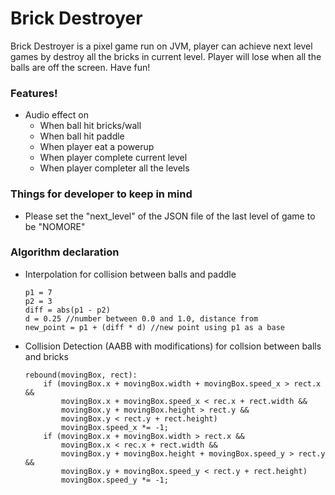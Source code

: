 # Brick Destroyer


Brick Destroyer is a pixel game run on JVM, player can achieve next level games by destroy all the bricks in current level. Player will lose when all the balls are off the screen. Have fun!


### Features!
  - Audio effect on
    - When ball hit bricks/wall
    - When ball hit paddle
    - When player eat a powerup
    - When player complete current level
    - When player completer all the levels

### Things for developer to keep in mind
  - Please set the "next_level" of the JSON file of the last level of game to be "NOMORE"

### Algorithm declaration
  - Interpolation for collision between balls and paddle
  
        p1 = 7
        p2 = 3
        diff = abs(p1 - p2)
        d = 0.25 //number between 0.0 and 1.0, distance from
        new_point = p1 + (diff * d) //new point using p1 as a base

  - Collision Detection (AABB with modifications) for collsion between balls and bricks
  
        rebound(movingBox, rect):
            if (movingBox.x + movingBox.width + movingBox.speed_x > rect.x &&
                movingBox.x + movingBox.speed_x < rec.x + rect.width &&
                movingBox.y + movingBox.height > rect.y &&
                movingBox.y < rect.y + rect.height)
                movingBox.speed_x *= -1;
            if (movingBox.x + movingBox.width > rect.x &&
                movingBox.x < rec.x + rect.width &&
                movingBox.y + movingBox.height + movingBox.speed_y > rect.y &&
                movingBox.y + movingBox.speed_y < rect.y + rect.height)
                movingBox.speed_y *= -1;

